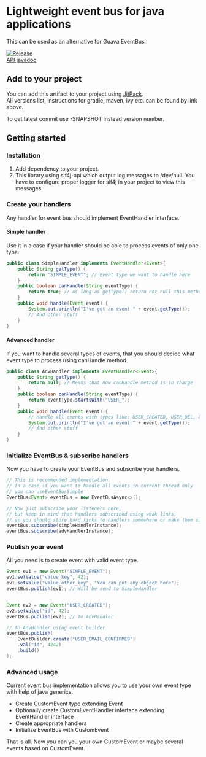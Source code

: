# Lightweight event bus for java applications

This can be used as an alternative for Guava EventBus.

[![Release](https://jitpack.io/v/javaplugs/minibus.svg)](https://jitpack.io/#javaplugs/minibus)  
[API javadoc](https://jitpack.io/com/github/javaplugs/minibus/-SNAPSHOT/javadoc/)

## Add to your project

You can add this artifact to your project using [JitPack](https://jitpack.io/#javaplugs/minibus).  
All versions list, instructions for gradle, maven, ivy etc. can be found by link above.

To get latest commit use -SNAPSHOT instead version number.

## Getting started

### Installation
1. Add dependency to your project.
2. This library using slf4j-api which output log messages to /dev/null. 
You have to configure proper logger for slf4j in your project to view this messages.

### Create your handlers
Any handler for event bus should implement EventHandler interface.

#### Simple handler
Use it in a case if your handler should be able to process events of only one type.
```java
public class SimpleHandler implements EventHandler<Event>{
    public String getType() {
        return "SIMPLE_EVENT"; // Event type we want to handle here
    }
    public boolean canHandle(String eventType) {
        return true; // As long as getType() return not null this method is not called at all
    }
    public void handle(Event event) {
        System.out.println("I've got an event " + event.getType());
        // And other stuff 
    }
}
```

#### Advanced handler
If you want to handle several types of events,
that you should decide what event type to process using canHandle method.

```java
public class AdvHandler implements EventHandler<Event>{
    public String getType() {
        return null; // Means that now canHandle method is in charge
    }
    public boolean canHandle(String eventType) {
        return eventType.startsWith("USER_");
    }
    public void handle(Event event) {
        // Handle all events with types like: USER_CREATED, USER_DEL, USER_LOGIN etc.
        System.out.println("I've got an event " + event.getType());
        // And other stuff 
    }
}
```

### Initialize EventBus & subscribe handlers
Now you have to create your EventBus and subscribe your handlers.

```java
// This is recommended implementation.
// In a case if you want to handle all events in current thread only 
// you can useEventBusSimple
EventBus<Event> eventBus = new EventBusAsync<>();

// Now just subscribe your listeners here, 
// but keep in mind that handlers subscribed using weak links,
// so you should store hard links to handlers somewhere or make them singletons.
eventBus.subscribe(simpleHandlerInstance);
eventBus.subscribe(advHandlerInstance);
```

### Publish your event
All you need is to create event with valid event type.

```java
Event ev1 = new Event("SIMPLE_EVENT");
ev1.setValue("value_key", 42);
ev1.setValue("value_other_key", "You can put any object here");
eventBus.publish(ev1); // Will be send to SimpleHandler


Event ev2 = new Event("USER_CREATED");
ev2.setValue("id", 42);
eventBus.publish(ev2); // To AdvHandler

// To AdvHandler using event builder
eventBus.publish(
    EventBuilder.create("USER_EMAIL_CONFIRMED")
    .val("id", 4242)
    .build()
);
```

### Advanced usage
Current event bus implementation allows you to use your own event type with help of java generics.

* Create CustomEvent type extending Event
* Optionally create CustomEventHandler interface extending EventHandler<CustomEvent> interface
* Create appropriate handlers
* Initialize EventBus with CustomEvent

That is all. Now you can you your own CustomEvent or maybe several events based on CustomEvent.